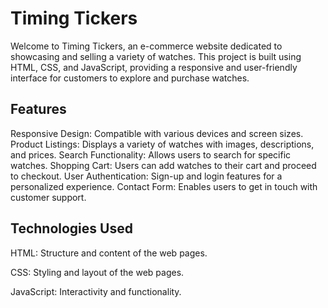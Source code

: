 # Timing Tickers

Welcome to Timing Tickers, an e-commerce website dedicated to showcasing and selling a variety of watches. This project is built using HTML, CSS, and JavaScript, providing a responsive and user-friendly interface for customers to explore and purchase watches.

## Features

Responsive Design: Compatible with various devices and screen sizes.
Product Listings: Displays a variety of watches with images, descriptions, and prices.
Search Functionality: Allows users to search for specific watches.
Shopping Cart: Users can add watches to their cart and proceed to checkout.
User Authentication: Sign-up and login features for a personalized experience.
Contact Form: Enables users to get in touch with customer support.

## Technologies Used

HTML: Structure and content of the web pages.

CSS: Styling and layout of the web pages.

JavaScript: Interactivity and functionality.
